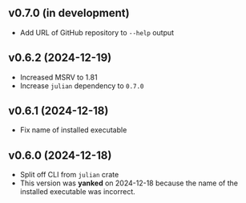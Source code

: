 v0.7.0 (in development)
-----------------------
- Add URL of GitHub repository to `--help` output

v0.6.2 (2024-12-19)
-------------------
- Increased MSRV to 1.81
- Increase `julian` dependency to `0.7.0`

v0.6.1 (2024-12-18)
-------------------
- Fix name of installed executable

v0.6.0 (2024-12-18)
-------------------
- Split off CLI from `julian` crate
- This version was **yanked** on 2024-12-18 because the name of the installed
  executable was incorrect.
